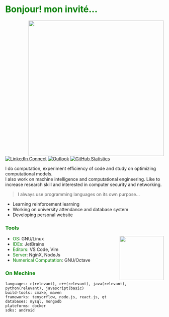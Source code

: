 <h1 style="color:green">
Bonjour! mon invité...
</h1>

<img align="right" width="430" src="https://github-readme-stats.vercel.app/api?username=meSajied&&show_icons=false&title_color=006400&text_color=006400&count_private=true&hide_title=true&hide_border=true"/>

[![LinkedIn Connect](https://img.shields.io/badge/%20-Connect-black?color=004C99&labelColor=001933&logo=linkedin&logoColor=f5f7fe)](https://www.linkedin.com/in/sajied-shah-yousuf-04425b178/)
[![Outlook](https://img.shields.io/badge/%20-Send%20Mail-black?color=3399ff&labelColor=0066cc&logo=microsoft&logoColor=f5f7fe)](mailto:me_sajied@outlook.com?subject=From%20GitHub&&body=Hi,%20there.%20Found%20you%20on%20GitHub!%20Let's%20talk%20about...)
[![GitHub Statistics](https://img.shields.io/badge/%20-Statistics-black?color=006600&labelColor=003300&logo=github&logoColor=f5f7fe)](https://profile-summary-for-github.com/user/meSajied)
<!--- 
![Profile views](https://gpvc.arturio.dev/meSajied)
--->
<p align="left">
I do computation, experiment efficiency of code and study on optimizing computational models.<br> 
I also work on machine intelligence and computational engineering. Like to increase research skill and interested in computer security and networking.

> I always use programming languages on its own purpose...

+ Learning reinforcement learning<br>
+ Working on university attendance and database system<br>
+ Developing personal website<br>
</p>



<h3 style="color:green"><b>
Tools
</b></h3>

<img align="right" height = "140" src="https://github-readme-stats.vercel.app/api/top-langs/?username=meSajied&hide=jupyter notebook,html,makefile,css,scss,less,tex&hide_title=true&layout=compact&bg_color=ffffff&title_color=000000&text_color=000000&count_private=true&langs_count=5&hide_border=true" />

+ <t style="color:green">OS</t>: GNU/Linux<br>
+ <t style="color:green">IDEs</t>: JetBrains<br>
+ <t style="color:green">Editors</t>: VS Code, Vim<br>
+ <t style="color:green">Server</t>: NginX, NodeJs<br>
+ <t style="color:green">Numerical Computation</t>: GNU/Octave


<h3 style="color:green"><b>
On Mechine
</b></h3>

```
languages: c(relevant), c++(relevant), java(relevant), python(relevant), javascript(basic)
build-tools: cmake, maven
frameworks: tensorflow, node.js, react.js, qt
databases: mysql, mongodb
plateforms: docker
sdks: android
```
